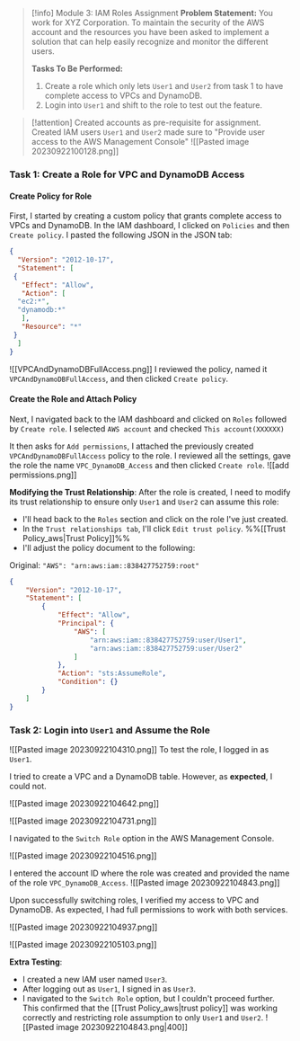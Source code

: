 > [!info] Module 3: IAM Roles Assignment
> **Problem Statement:** 
> You work for XYZ Corporation. To maintain the security of the AWS account and the resources you have been asked to implement a solution that can help easily recognize and monitor the different users. 
> 
> **Tasks To Be Performed:** 
> 1. Create a role which only lets  `User1` and  `User2` from task 1 to have complete access to VPCs and DynamoDB. 
> 2. Login into  `User1` and shift to the role to test out the feature.



> [!attention] Created accounts as pre-requisite for assignment.
> Created  IAM users `User1` and  `User2` made sure to "Provide user access to the AWS Management Console"
> ![[Pasted image 20230922100128.png]]
>
>    


### Task 1: Create a Role for VPC and DynamoDB Access

#### Create Policy for Role

First, I started by creating a custom policy that grants complete access to VPCs and DynamoDB. In the IAM dashboard, I clicked on `Policies` and then `Create policy`. I pasted the following JSON in the JSON tab:

```json
{
  "Version": "2012-10-17",
  "Statement": [
 {
   "Effect": "Allow",
   "Action": [
  "ec2:*",
  "dynamodb:*"
   ],
   "Resource": "*"
 }
  ]
}
```

![[VPCAndDynamoDBFullAccess.png]]
I reviewed the policy, named it `VPCAndDynamoDBFullAccess`, and then clicked `Create policy`.

#### Create the Role and Attach Policy

Next, I navigated back to the IAM dashboard and clicked on `Roles` followed by `Create role`. 
I selected `AWS account` and checked `This account(XXXXXX)`

It then asks for `Add permissions`, I attached the previously created `VPCAndDynamoDBFullAccess` policy to the role. I reviewed all the settings, gave the role the name `VPC_DynamoDB_Access` and then clicked `Create role`.
![[add permissions.png]]


**Modifying the Trust Relationship**:
After the role is created, I need to modify its trust relationship to ensure only `User1` and `User2` can assume this role:
- I'll head back to the `Roles` section and click on the role I've just created.
- In the `Trust relationships tab`, I'll click `Edit trust policy`. %%[[Trust Policy_aws|Trust Policy]]%%
- I'll adjust the policy document to the following:

Original: `"AWS": "arn:aws:iam::838427752759:root"`

```json
{
    "Version": "2012-10-17",
    "Statement": [
        {
            "Effect": "Allow",
            "Principal": {
                "AWS": [
                    "arn:aws:iam::838427752759:user/User1",
                    "arn:aws:iam::838427752759:user/User2"
                ]
            },
            "Action": "sts:AssumeRole",
            "Condition": {}
        }
    ]
}
```

### Task 2: Login into  `User1` and Assume the Role
![[Pasted image 20230922104310.png]]
To test the role, I logged in as  `User1`. 

I tried to create a VPC and a DynamoDB table. However, as **expected**, I could not.

![[Pasted image 20230922104642.png]]

![[Pasted image 20230922104731.png]]

I navigated to the `Switch Role` option in the AWS Management Console. 

![[Pasted image 20230922104516.png]]

I entered the account ID where the role was created and provided the name of the role `VPC_DynamoDB_Access`.
![[Pasted image 20230922104843.png]]


Upon successfully switching roles, I verified my access to VPC and DynamoDB. As expected, I had full permissions to work with both services.

![[Pasted image 20230922104937.png]]

![[Pasted image 20230922105103.png]]


**Extra Testing**:
- I created a new IAM user named `User3`.
- After logging out as `User1`, I signed in as `User3`.
- I navigated to the `Switch Role` option, but I couldn't proceed further. This confirmed that the [[Trust Policy_aws|trust policy]] was working correctly and restricting role assumption to only `User1` and `User2`.
  ![[Pasted image 20230922104843.png|400]]


<!--Took 1h 20m to finish, not countering proof reading -->

